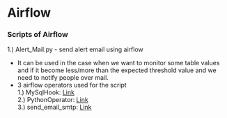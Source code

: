 # Airflow
### Scripts of Airflow

1.) Alert_Mail.py - send alert email using airflow<br/>

   - It can be used in the case when we want to monitor some table values and if it become less/more than the expected threshold value and we need to notify people over mail.<br/>
   - 3 airflow operators used for the script<br/>
       1.) MySqlHook: [Link](https://airflow.apache.org/docs/apache-airflow-providers-mysql/1.0.0/_api/airflow/providers/mysql/hooks/mysql/index.html)<br/>
       2.) PythonOperator: [Link](https://airflow.apache.org/docs/apache-airflow/stable/howto/operator/python.html)<br/>
       3.) send_email_smtp: [Link](https://airflow.apache.org/docs/apache-airflow/stable/howto/email-config.html)<br/>
